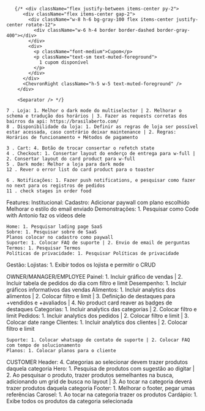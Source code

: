        {/* <div className="flex justify-between items-center py-2">
          <div className="flex items-center gap-2">
            <div className="w-8 h-6 bg-gray-100 flex items-center justify-center rotate-12">
              <div className="w-6 h-4 border border-dashed border-gray-400"></div>
            </div>
            <div>
              <p className="font-medium">Cupom</p>
              <p className="text-sm text-muted-foreground">
                1 cupom disponível
              </p>
            </div>
          </div>
          <ChevronRight className="h-5 w-5 text-muted-foreground" />
        </div>

        <Separator /> */}

    7 . Loja: 1. Melhor o dark mode do multiselector | 2. Melhorar o schema e tradução dos horários | 3. Fazer as requests corretas dos bairros da api: https://brasilaberto.com/
    8 . Disponibilidade da loja: 1. Definir as regras de loja ser possível estar acessada, caso contrário deixar maintenance | 2. Regras: Horários de funcionamento + Métodos de pagamento

    3 . Cart: 4. Botão de trocar consertar o refetch state
    4 . Checkout: 1. Consertar layout do enderço de entrega para w-full | 2. Consertar layout do card product para w-full
    5 . Dark mode: Melhor a loja para dark mode
    12 . Rever o error list do card product para o toaster

    6 . Notificações: 1. Fazer push notifications, e pesquisar como fazer no next para os registros de pedidos
    11 . check stages in order food

Features:
  Institucional:
    Cadastro: Adicionar paywall com plano escolhido
    Melhorar o estilo do email enviado
    Demonstrações: 1. Pesquisar como Code with Antonio faz os vídeos dele

    Home: 1. Pesquisar lading page SaaS
    Sobre: 1. Pesquisar sobre de SaaS
    Planos colocar no cadastro como paywall
    Suporte: 1. Colocar FAQ de suporte | 2. Envio de email de perguntas
    Termos: 1. Pesquisar Termos
    Políticas de privacidade: 1. Pesquisar Políticas de privacidade

  Gestão:
    Lojistas: 1. Exibir todos os lojista e permitir o CRUD

  OWNER/MANAGER/EMPLOYEE
    Painel: 1. Incluir gráfico de vendas | 2. Incluir tabela de pedidos do dia com filtro e limit
      Desempenho: 1. Incluir gráficos informativos das vendas
    Alimentos: 1. Incluir analytics dos alimentos | 2. Colocar filtro e limit | 3. Definição de destaques para +vendidos e +avaliados | 4. No product card reaver as badges de destaques
      Categorias: 1. Incluir analytics das categorias | 2. Colocar filtro e limit
    Pedidos: 1. Incluir analytics dos pedidos | 2. Colocar filtro e limit | 3. Colocar date range
    Clientes: 1. Incluir analytics dos clientes | 2. Colocar filtro e limit

    Suporte: 1. Colocar whatsapp de contato de suporte | 2. Colocar FAQ com tempo de solucionamento
    Planos: 1. Colocar planos para o cliente

  CUSTOMER
    Header: 4. Categorias ao selecionar devem trazer produtos daquela categoria
    Hero: 1. Pesquisa de produtos com sugestão ao digitar | 2. Ao pesquisar o produto, trazer produtos semelhantes na busca, adicionando um grid de busca no layout | 3. Ao tocar na categoria deverá trazer produtos daquela categoria
    Footer: 1. Melhorar o footer, pegar umas referências
    Carosel: 1. Ao tocar na categoria trazer os produtos
    Cardápio: 1. Exibe todos os produtos da categoria selecionada
    
    